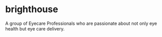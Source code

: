 # brighthouse
A group of Eyecare Professionals who are passionate about not only eye health but eye care delivery.
